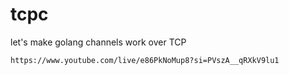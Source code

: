 # tcpc

let's make golang channels work over TCP

```url
https://www.youtube.com/live/e86PkNoMup8?si=PVszA__qRXkV9lu1
```
